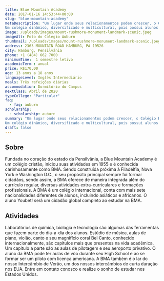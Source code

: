 ```yaml
---
title: Blue Mountain Academy
date: 2017-01-16 14:53:44+00:00
slug: "blue-mountain-academy"
metaDescription: "Um lugar onde seus relacionamentos podem crescer, o Colégio Blue Mountain Academy, ou simplesmente BMA, fica localizado na Pensilvânia ao norte do Reading, próximo a Filadélfia, Nova Iorque e Washington DC.
Um colégio dinâmico, diversificado e multicultural, pois possui alunos internacionais da Ásia, América Latina e Africa."
image: /uploads/images/mount-rushmore-monument-landmark-scenic.jpeg
imageAlt: Foto do Colegio Auburn
thumbnail: /uploads/images/mount-rushmore-monument-landmark-scenic.jpeg
address: 2363 MOUNTAIN ROAD HAMBURG, PA 19526
city: Hamburg, Pensilvânia
phone: +1 (484) 662 7000
minimumTime:  1 semestre letivo
academicTerm : anual
price: R$170,00
age: 13 anos a 18 anos
languageLevel: Inglês Intermediário
meals: Três refeições diárias
accommodation: Dormitório do Campus
nextClass: Abril de 2020
typeCollege: "Particular"
faq:
  - faq: auburn
scholarship:
  - scholarship: auburn
summary: "Um lugar onde seus relacionamentos podem crescer, o Colégio Blue Mountain Academy, ou simplesmente BMA, fica localizado na Pensilvânia ao norte do Reading, próximo a Filadélfia, Nova Iorque e Washington DC.
Um colégio dinâmico, diversificado e multicultural, pois possui alunos internacionais da Ásia, América Latina e Africa."
draft: false
---
```


## Sobre
Fundada no coração do estado da Pensilvânia, a Blue Mountain Academy é um colégio cristão,  iniciou suas atividades em 1955 e é conhecida carinhosamente como BMA.
Sendo construída próxima à Filadélfia, Nova York e Washington D.C., o seu propósito principal sempre foi formar cidadãos, sendo assim, a BMA oferece de maneira integrada além do currículo regular, diversas atividades extra-curriculares e formações profissionais.
A BMA é um colégio internacional, conta com mais sete nacionalidades diferentes de alunos, incluindo asiáticos e africanos. O aluno Youbet! será um cidadão global completo ao estudar na BMA.

## Atividades
Laboratórios de química, biologia e tecnologia são algumas das ferramentas que fazem parte do dia-a-dia dos alunos. Estúdio de música, aulas de piano, violão, canto e seu magnifício coral Bel Canto, conhecido internacionalmente, são capítulos mais que presentes na vida acadêmica.
Um capitulo a parte são as aulas de pilotagem e seu aeroporto privativo. O aluno da BMA pode ter aulas de vôo durante seu High School e ao se formar ser um piloto com licença americana.
A BMA também é o lar do nosso Intercâmbio de Verão, um dos nossos intercâmbios de curta duração nos EUA.
Entre em contato conosco e realize o sonho de estudar nos Estados Unidos.
